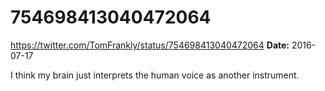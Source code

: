 # 754698413040472064
https://twitter.com/TomFrankly/status/754698413040472064
**Date:** 2016-07-17

I think my brain just interprets the human voice as another instrument.
